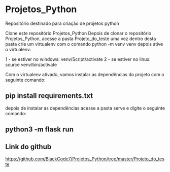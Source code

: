 # Projetos_Python

Repositório destinado para criação de projetos python

 Clone este repositório Projetos_Python
 Depois de clonar o repositório Projetos_Python, acesse a pasta Projeto_do_teste
 uma vez dentro desta pasta crie um virtualenv com o comando python -m venv venv
 depois ative o virtualenv:

 1 - se estiver no windows: venv/Script/activate
 2 - se estiver no linux: source venv/bin/activate

 Com o virtualenv ativado, vamos instalar as dependências do projeto com o seguinte comando:

## pip install requirements.txt

depois de instalar as dependências acesse a pasta serve
e digite o seguinte comando: 

## python3 -m flask run

## Link do github
https://github.com/BlackCode7/Projetos_Python/tree/master/Projeto_do_teste